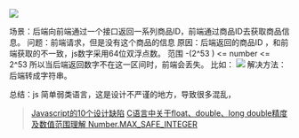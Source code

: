 ![](https://upload-images.jianshu.io/upload_images/15312191-78a28a88ba4f13b7.png?imageMogr2/auto-orient/strip%7CimageView2/2/w/1240)

场景：后端向前端通过一个接口返回一系列商品ID，前端通过商品ID去获取商品信息。
问题：前端请求，但是没有这个商品的信息
原因：后端返回的商品ID ，和前端获取的不一致，js数字采用64位双浮点数。
范围 -(2^53 ) <= number <= 2^53 
所以当后端返回数字不在这一区间时，前端会丢失。
比如：
![](https://upload-images.jianshu.io/upload_images/15312191-a62d13274a7b796a.png?imageMogr2/auto-orient/strip%7CimageView2/2/w/1240)
解决方法：后端转成字符串。

总结：js 简单弱类语言，这是设计不严谨的地方，导致很多混乱，
> [Javascript的10个设计缺陷](http://www.ruanyifeng.com/blog/2011/06/10_design_defects_in_javascript.html)
[C语言中关于float、double、long double精度及数值范围理解 ](http://blog.sina.com.cn/s/blog_6ebd49350101gdgo.html)
[Number.MAX_SAFE_INTEGER](https://developer.mozilla.org/zh-CN/docs/Web/JavaScript/Reference/Global_Objects/Number/MAX_SAFE_INTEGER)
